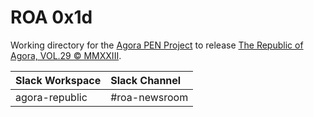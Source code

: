 # ROA 0x1d
Working directory for the [Agora PEN Project](https://github.com/agorahub/AIPs/projects/1) to release [The Republic of Agora, VOL.29 © MMXXIII](https://github.com/agorahub/pen0/releases/tag/v29).

| Slack Workspace | Slack Channel |
| :-------------- | :------------ |
| agora-republic  | #roa-newsroom |
